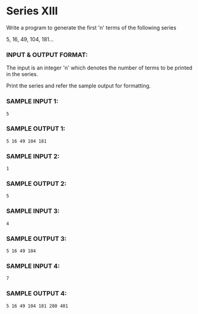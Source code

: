 # Series XIII

Write a program to generate the first 'n' terms of
the following series

5, 16, 49, 104, 181... 

### INPUT & OUTPUT FORMAT:

The input is an integer 'n' which denotes the number
of terms to be printed in the series. <br>

Print the series and refer the sample output for formatting.

### SAMPLE INPUT 1:

```
5
```

### SAMPLE OUTPUT 1:

```
5 16 49 104 181
```

### SAMPLE INPUT 2:

```
1
```

### SAMPLE OUTPUT 2:

```
5
```

### SAMPLE INPUT 3:

```
4
```

### SAMPLE OUTPUT 3:

```
5 16 49 104
```

### SAMPLE INPUT 4:

```
7
```

### SAMPLE OUTPUT 4:

```
5 16 49 104 181 280 401
```
